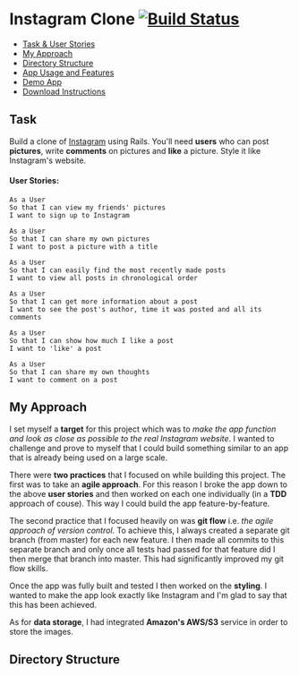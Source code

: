 # Instagram Clone [![Build Status](https://travis-ci.org/hsheikhm/instagram_clone.svg?branch=master)](https://travis-ci.org/hsheikhm/instagram_clone)

* [Task & User Stories](#task)
* [My Approach](#my-approach)
* [Directory Structure](#directory-structure)
* [App Usage and Features](#app-usage-and-features)
* [Demo App](#demo-app)
* [Download Instructions](#download-instructions)

## Task

Build a clone of [Instagram](https://www.instagram.com/) using Rails. You'll need **users** who can post **pictures**, write **comments** on pictures and **like** a picture. Style it like Instagram's website.

#### User Stories:

```
As a User
So that I can view my friends' pictures
I want to sign up to Instagram

As a User
So that I can share my own pictures
I want to post a picture with a title

As a User
So that I can easily find the most recently made posts
I want to view all posts in chronological order

As a User
So that I can get more information about a post
I want to see the post's author, time it was posted and all its comments

As a User
So that I can show how much I like a post
I want to 'like' a post

As a User
So that I can share my own thoughts
I want to comment on a post
```

## My Approach

I set myself a **target** for this project which was to *make the app function and look as close as possible to the real Instagram website*. I wanted to challenge and prove to myself that I could build something similar to an app that is already being used on a large scale.

There were **two practices** that I focused on while building this project. The first was to take an **agile approach**. For this reason I broke the app down to the above **user stories** and then worked on each one individually (in a **TDD** approach of couse). This way I could build the app feature-by-feature.

The second practice that I focused heavily on was **git flow** i.e. *the agile approach of version control*. To achieve this, I always created a separate git branch (from master) for each new feature. I then made all commits to this separate branch and only once all tests had passed for that feature did I then merge that branch into master. This had significantly improved my git flow skills.

Once the app was fully built and tested I then worked on the **styling**. I wanted to make the app look exactly like Instagram and I'm glad to say that this has been achieved.

As for **data storage**, I had integrated **Amazon's AWS/S3** service in order to store the images.

## Directory Structure
